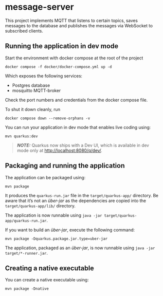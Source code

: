 # message-server

This project implements MQTT that listens to certain topics, saves messages to the database and publishes the messages via WebSocket to subscribed clients.

## Running the application in dev mode

Start the environment with docker compose at the root of the project
```shell
docker compose -f docker/docker-compose.yml up -d
```
Which exposes the following services:
- Postgres database
- mosquitto MQTT-broker

Check the port numbers and credentials from the docker compose file.

To shut it down cleanly, run
```shell
docker compose down --remove-orphans -v
```

You can run your application in dev mode that enables live coding using:

```shell
mvn quarkus:dev
```

> **_NOTE:_**  Quarkus now ships with a Dev UI, which is available in dev mode only at <http://localhost:8080/q/dev/>.

## Packaging and running the application

The application can be packaged using:

```shell
mvn package
```

It produces the `quarkus-run.jar` file in the `target/quarkus-app/` directory.
Be aware that it’s not an _über-jar_ as the dependencies are copied into the `target/quarkus-app/lib/` directory.

The application is now runnable using `java -jar target/quarkus-app/quarkus-run.jar`.

If you want to build an _über-jar_, execute the following command:

```shell
mvn package -Dquarkus.package.jar.type=uber-jar
```

The application, packaged as an _über-jar_, is now runnable using `java -jar target/*-runner.jar`.

## Creating a native executable

You can create a native executable using:

```shell
mvn package -Dnative
```
